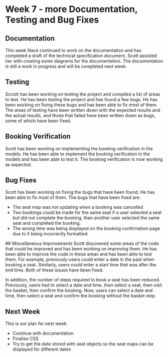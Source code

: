 # Week 7 - more Documentation, Testing and Bug Fixes
## Documentation
This week Nacé continued to work on the documentation and has completed a draft of the technical specification document. Scott assisted her with creating some diagrams for the documentation. The documentation is still a work in progress and will be completed next week.

## Testing
Sccott has been working on testing the project and compiled a list of areas to test. He has been testing the project and has found a few bugs. He has been working on fixing these bugs and has been able to fix most of them. The areas of testing have been written down with the expected results and the actual results, and those that failed have been written down as bugs, some of which have been fixed.

## Booking Verification
Scott has been working on implementing the booking verification in the models. He has been able to implement the booking verification in the models and has been able to test it. The booking verification is now working as expected.

## Bug Fixes
Scott has been working on fixing the bugs that have been found. He has been able to fix most of them. The bugs that have been fixed are:
* The seat map was not updating when a booking was cancelled
* Two bookings could be made for the same seat if a user selected a seat but did not complete the booking, then another user selected the same seat and completed the booking.
* The wrong time was being displayed on the booking confirmation page due to it being incorrectly formatted.

## Miscellaneous Improvements
Scott discovered some areas of the code that could be improved and has been working on improving them. He has been able to improve the code in these areas and has been able to test them. For example, previously users could enter a date in the past when booking a seat. Similarly, users could enter a start time that was after the end time. Both of these issues have been fixed.

In addition, the number of steps required to book a seat has been reduced. Previously, users had to select a date and time, then select a seat, then visit the basket, then confirm the booking. Now, users can select a date and time, then select a seat and confirm the booking without the basket step.

## Next Week
This is our plan for next week:
* Continue with documentation
* Finalise CSS
* Try to get the date stored with seat objects so the seat maps can be displayed for different dates

